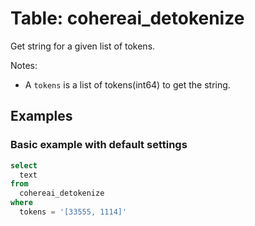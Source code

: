 # Table: cohereai_detokenize

Get string for a given list of tokens.

Notes:
* A `tokens` is a list of tokens(int64) to get the string.

## Examples

### Basic example with default settings

```sql
select
  text
from
  cohereai_detokenize
where
  tokens = '[33555, 1114]'
```


